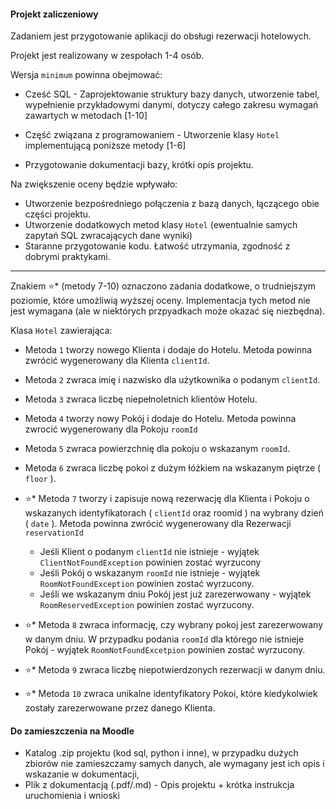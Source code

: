 #### Projekt zaliczeniowy

Zadaniem jest przygotowanie aplikacji do obsługi rezerwacji hotelowych.

Projekt jest realizowany w zespołach 1-4 osób.


Wersja `minimum` powinna obejmować:

- Cześć SQL - Zaprojektowanie struktury bazy danych, utworzenie tabel, wypełnienie przykładowymi danymi, dotyczy całego zakresu wymagań zawartych w metodach [1-10]

- Część związana z programowaniem - Utworzenie klasy `Hotel` implementującą poniższe metody [1-6]

- Przygotowanie dokumentacji bazy, krótki opis projektu.
 
Na zwiększenie oceny będzie wpływało:
- Utworzenie bezpośredniego połączenia z bazą danych, łączącego obie części projektu.
- Utworzenie dodatkowych metod klasy `Hotel` (ewentualnie samych zapytań SQL zwracających dane wyniki)
- Staranne przygotowanie kodu. Łatwość utrzymania, zgodność z dobrymi praktykami.

---

Znakiem ⭐* (metody 7-10) oznaczono zadania dodatkowe, o trudniejszym poziomie, które umożliwią wyższej oceny. Implementacja tych metod nie jest wymagana (ale w niektórych przpyadkach może okazać się niezbędna).


Klasa `Hotel` zawierająca:
- Metoda `1` tworzy nowego Klienta i dodaje do Hotelu. Metoda powinna zwrócić wygenerowany dla Klienta `clientId`.
- Metoda `2` zwraca imię i nazwisko dla użytkownika o podanym `clientId`.
- Metoda `3` zwraca liczbę niepełnoletnich klientów Hotelu.
- Metoda `4` tworzy nowy Pokój i dodaje do Hotelu. Metoda powinna zwrocić wygenerowany dla Pokoju `roomId`
- Metoda `5` zwraca powierzchnię dla pokoju o wskazanym `roomId`.
- Metoda `6` zwraca liczbę pokoi z dużym łóżkiem na wskazanym piętrze ( `floor` ).
- ⭐* Metoda `7` tworzy i zapisuje nową rezerwację dla Klienta i Pokoju o wskazanych identyfikatorach ( `clientId` oraz
roomid ) na wybrany dzień ( `date` ). Metoda powinna zwrócić wygenerowany dla Rezerwacji `reservationId`

   - Jeśli Klient o podanym `clientId` nie istnieje - wyjątek `ClientNotFoundException` powinien zostać wyrzucony
   - Jeśli Pokój o wskazanym `roomId` nie istnieje - wyjątek `RoomNotFoundException` powinien zostać wyrzucony.
   - Jeśli we wskazanym dniu Pokój jest już zarezerwowany - wyjątek `RoomReservedException` powinien zostać wyrzucony.

- ⭐* Metoda `8` zwraca informację, czy wybrany pokoj jest zarezerwowany w danym dniu. W przypadku podania `roomId`
dla którego nie istnieje Pokój - wyjątek `RoomNotFoundExcetpion` powinien zostać wyrzucony.
- ⭐* Metoda `9` zwraca liczbę niepotwierdzonych rezerwacji w danym dniu.
- ⭐* Metoda `10` zwraca unikalne identyfikatory Pokoi, które kiedykolwiek zostały zarezerwowane przez danego Klienta.

#### Do zamieszczenia na Moodle
- Katalog .zip projektu (kod sql, python i inne), w przypadku dużych zbiorów nie zamieszczamy samych danych, ale wymagany jest ich opis i wskazanie w dokumentacji,
- Plik z dokumentacją (.pdf/.md) - Opis projektu + krótka instrukcja uruchomienia i wnioski
